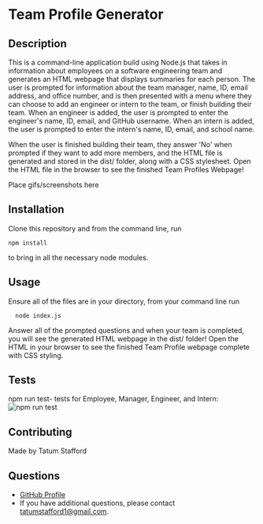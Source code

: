 # Team Profile Generator

## Description
This is a command-line application build using Node.js that takes in information about employees on a software engineering team and generates an HTML webpage that displays summaries for each person. The user is prompted for information about the team manager, name, ID, email address, and office number, and is then presented with a menu where they can choose to add an engineer or intern to the team, or finish building their team. When an engineer is added, the user is prompted to enter the engineer's name, ID, email, and GitHub username. When an intern is added, the user is prompted to enter the intern's name, ID, email, and school name. 

When the user is finished building their team, they answer 'No' when prompted if they want to add more members, and the HTML file is generated and stored in the dist/ folder, along with a CSS stylesheet. Open the HTML file in the browser to see the finished Team Profiles Webpage!

Place gifs/screenshots here 

## Installation
Clone this repository and from the command line, run

    npm install
  
  to bring in all the necessary node modules. 
  
  ## Usage 
  Ensure all of the files are in your directory, from your command line run
  
      node index.js
      
  Answer all of the prompted questions and when your team is completed, you will see the generated HTML webpage in the dist/ folder! Open the HTML in your browser to see the finished Team Profile webpage complete with CSS styling. 
  
  ## Tests
  npm run test- tests for Employee, Manager, Engineer, and Intern:
  ![npm run test](https://user-images.githubusercontent.com/70179648/100787127-cc642600-33d8-11eb-90bb-750e2ed6d497.gif)
  
  ## Contributing
  Made by Tatum Stafford
  
  ## Questions
  * [GitHub Profile](https://github.com/tmstafford)
  * If you have additional questions, please contact <tatumstafford1@gmail.com>.
